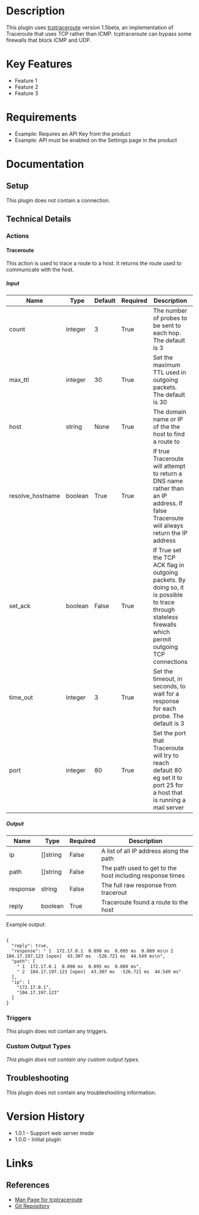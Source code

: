 # Description

This plugin uses [tcptraceroute](https://linux.die.net/man/1/tcptraceroute) version 1.5beta, an implementation of Traceroute that uses TCP rather than ICMP.
tcptraceroute can bypass some firewalls that block ICMP and UDP.

# Key Features

* Feature 1
* Feature 2
* Feature 3

# Requirements

* Example: Requires an API Key from the product
* Example: API must be enabled on the Settings page in the product

# Documentation

## Setup

This plugin does not contain a connection.

## Technical Details

### Actions

#### Traceroute

This action is used to trace a route to a host. It returns the route used to communicate with the host.

##### Input

|Name|Type|Default|Required|Description|Enum|
|----|----|-------|--------|-----------|----|
|count|integer|3|True|The number of probes to be sent to each hop. The default is 3|None|
|max_ttl|integer|30|True|Set the maximum TTL used in outgoing packets. The default is 30|None|
|host|string|None|True|The domain name or IP of the the host to find a route to|None|
|resolve_hostname|boolean|True|True|If true Traceroute will attempt to return a DNS name rather than an IP address. If false Traceroute will always return the IP address|None|
|set_ack|boolean|False|True|If True set the TCP ACK flag in outgoing packets. By doing so, it is possible to trace through stateless firewalls which permit outgoing TCP connections|None|
|time_out|integer|3|True|Set the timeout, in seconds, to wait for a response for each probe. The default is 3|None|
|port|integer|80|True|Set the port that Traceroute will try to reach default 80 eg set it to port 25 for a host that is running a mail server|None|

##### Output

|Name|Type|Required|Description|
|----|----|--------|-----------|
|ip|[]string|False|A list of all IP address along the path|
|path|[]string|False|The path used to get to the host including response times|
|response|string|False|The full raw response from tracerout|
|reply|boolean|True|Traceroute found a route to the host|

Example output:

```

{
  "reply": true,
  "response": " 1  172.17.0.1  0.098 ms  0.095 ms  0.089 ms\n 2  104.17.197.123 [open]  43.307 ms  -526.721 ms  44.549 ms\n",
  "path": [
    " 1  172.17.0.1  0.098 ms  0.095 ms  0.089 ms",
    " 2  104.17.197.123 [open]  43.307 ms  -526.721 ms  44.549 ms"
  ],
  "ip": [
    "172.17.0.1",
    "104.17.197.123"
  ]
}

```

### Triggers

This plugin does not contain any triggers.

### Custom Output Types

_This plugin does not contain any custom output types._

## Troubleshooting

This plugin does not contain any troubleshooting information.

# Version History

* 1.0.1 - Support web server mode
* 1.0.0 - Initial plugin

# Links

## References

* [Man Page for tcptraceroute](https://linux.die.net/man/1/tcptraceroute)
* [Git Repository](https://github.com/mct/tcptraceroute)

